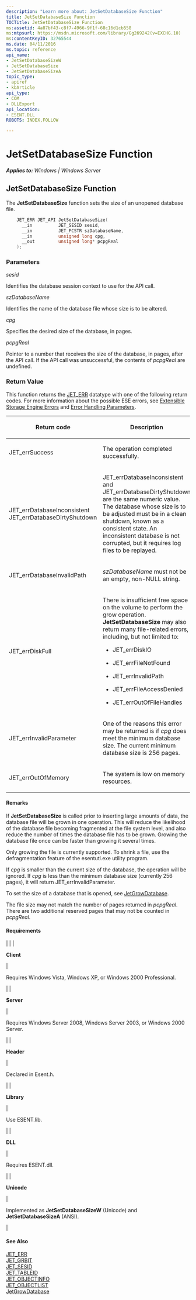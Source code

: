 ```yaml
---
description: "Learn more about: JetSetDatabaseSize Function"
title: JetSetDatabaseSize Function
TOCTitle: JetSetDatabaseSize Function
ms:assetid: 4a87bf43-c8f7-4966-9f1f-68c16d1cb558
ms:mtpsurl: https://msdn.microsoft.com/library/Gg269242(v=EXCHG.10)
ms:contentKeyID: 32765544
ms.date: 04/11/2016
ms.topic: reference
api_name: 
- JetSetDatabaseSizeW
- JetSetDatabaseSize
- JetSetDatabaseSizeA
topic_type: 
- apiref
- kbArticle
api_type: 
- COM
- DLLExport
api_location: 
- ESENT.DLL
ROBOTS: INDEX,FOLLOW

---
```


# JetSetDatabaseSize Function


_**Applies to:** Windows | Windows Server_

## JetSetDatabaseSize Function

The **JetSetDatabaseSize** function sets the size of an unopened database file.

```cpp
    JET_ERR JET_API JetSetDatabaseSize(
      __in          JET_SESID sesid,
      __in          JET_PCSTR szDatabaseName,
      __in          unsigned long cpg,
      __out         unsigned long* pcpgReal
    );
```

### Parameters

*sesid*

Identifies the database session context to use for the API call.

*szDatabaseName*

Identifies the name of the database file whose size is to be altered.

*cpg*

Specifies the desired size of the database, in pages.

*pcpgReal*

Pointer to a number that receives the size of the database, in pages, after the API call. If the API call was unsuccessful, the contents of *pcpgReal* are undefined.

### Return Value

This function returns the [JET_ERR](./jet-err.md) datatype with one of the following return codes. For more information about the possible ESE errors, see [Extensible Storage Engine Errors](./extensible-storage-engine-errors.md) and [Error Handling Parameters](./error-handling-parameters.md).


| <p>Return code</p> | <p>Description</p> | 
|--------------------|--------------------|
| <p>JET_errSuccess</p> | <p>The operation completed successfully.</p> | 
| <p>JET_errDatabaseInconsistent<br />JET_errDatabaseDirtyShutdown</p> | <p>JET_errDatabaseInconsistent and JET_errDatabaseDirtyShutdown are the same numeric value. The database whose size is to be adjusted must be in a clean shutdown, known as a consistent state. An inconsistent database is not corrupted, but it requires log files to be replayed.</p> | 
| <p>JET_errDatabaseInvalidPath</p> | <p><em>szDatabaseName</em> must not be an empty, non-NULL string.</p> | 
| <p>JET_errDiskFull</p> | <p>There is insufficient free space on the volume to perform the grow operation. <strong>JetSetDatabaseSize</strong> may also return many file-related errors, including, but not limited to:</p><ul><li><p>JET_errDiskIO</p></li><li><p>JET_errFileNotFound</p></li><li><p>JET_errInvalidPath</p></li><li><p>JET_errFileAccessDenied</p></li><li><p>JET_errOutOfFileHandles</p></li></ul> | 
| <p>JET_errInvalidParameter</p> | <p>One of the reasons this error may be returned is if <em>cpg</em> does meet the minimum database size. The current minimum database size is 256 pages.</p> | 
| <p>JET_errOutOfMemory</p> | <p>The system is low on memory resources.</p> | 



#### Remarks

If **JetSetDatabaseSize** is called prior to inserting large amounts of data, the database file will be grown in one operation. This will reduce the likelihood of the database file becoming fragmented at the file system level, and also reduce the number of times the database file has to be grown. Growing the database file once can be faster than growing it several times.

Only growing the file is currently supported. To shrink a file, use the defragmentation feature of the esentutl.exe utility program.

If *cpg* is smaller than the current size of the database, the operation will be ignored. If *cpg* is less than the minimum database size (currently 256 pages), it will return JET_errInvalidParameter.

To set the size of a database that is opened, see [JetGrowDatabase](./jetgrowdatabase-function.md).

The file size may not match the number of pages returned in *pcpgReal*. There are two additional reserved pages that may not be counted in *pcpgReal*.

#### Requirements


| 
|
| <p><strong>Client</strong></p> | <p>Requires Windows Vista, Windows XP, or Windows 2000 Professional.</p> | 
| <p><strong>Server</strong></p> | <p>Requires Windows Server 2008, Windows Server 2003, or Windows 2000 Server.</p> | 
| <p><strong>Header</strong></p> | <p>Declared in Esent.h.</p> | 
| <p><strong>Library</strong></p> | <p>Use ESENT.lib.</p> | 
| <p><strong>DLL</strong></p> | <p>Requires ESENT.dll.</p> | 
| <p><strong>Unicode</strong></p> | <p>Implemented as <strong>JetSetDatabaseSizeW</strong> (Unicode) and <strong>JetSetDatabaseSizeA</strong> (ANSI).</p> | 



#### See Also

[JET_ERR](./jet-err.md)  
[JET_GRBIT](./jet-grbit.md)  
[JET_SESID](./jet-sesid.md)  
[JET_TABLEID](./jet-tableid.md)  
[JET_OBJECTINFO](./jet-objectinfo-structure.md)  
[JET_OBJECTLIST](./jet-objectlist-structure.md)  
[JetGrowDatabase](./jetgrowdatabase-function.md)
